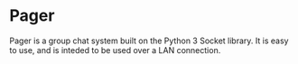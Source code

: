 # Pager
Pager is a group chat system built on the Python 3 Socket library. It is easy to use, and is inteded to be used over a LAN connection.
